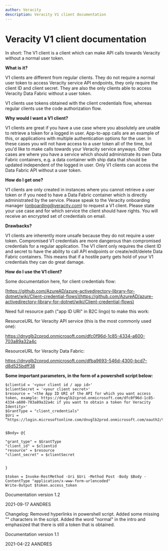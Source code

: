```yaml
---
author: Veracity
description: Veracity V1 client documentation
---
```


# Veracity V1 client documentation

In short: The V1 client is a client which can make API calls towards Veracity without a normal user token.

**What is it?**

V1 clients are different from regular clients. They do not require a normal user token to access Veracity service API endpoints, they only require the client ID and client secret. They are also the only clients able to access Veracity Data Fabric without a user token.

V1 clients use tokens obtained with the client credentials flow, whereas regular clients use the code authorization flow.

**Why would I want a V1 client?**

V1 clients are great if you have a use case where you absolutely are unable to retrieve a token for a logged in user. App-to-app calls are an example of this, or applications with multiple authentication options for the user. In these cases you will not have access to a user token all of the time, but you&#39;d like to make calls towards your Veracity service anyways. Other cases are where you have a service which should administrate its own Data Fabric containers, e.g. a data container with ship data that should be updated independent of the logged in user. Only V1 clients can access the Data Fabric API without a user token.

**How do I get one?**

V1 clients are only created in instances where you cannot retrieve a user token or if you need to have a Data Fabric container which is directly administrated by the service. Please speak to the Veracity onboarding manager ([onboarding@veracity.com](mailto:onboarding@veracity.com)) to request a V1 client. Please state your use case and for which service the client should have rights. You will receive an encrypted set of credentials on email.

**Drawbacks?**

V1 clients are inherently more unsafe because they do not require a user token. Compromised V1 credentials are more dangerous than compromised credentials for a regular application. The V1 client only requires the client ID and secret to have the ability to call API endpoints or create/edit/delete Data Fabric containers. This means that if a hostile party gets hold of your V1 credentials they can do great damage.

**How do I use the V1 client?**

Some documentation here, for client credentials flow:

[https://github.com/AzureAD/azure-activedirectory-library-for-dotnet/wiki/Client-credential-flows](https://github.com/AzureAD/azure-activedirectory-library-for-dotnet/wiki/Client-credential-flows)

Need full resource path (&quot;app ID URI&quot; in B2C lingo) to make this work:

ResourceURL for Veracity API service (this is the most commonly used one):

https://dnvglb2cprod.onmicrosoft.com/dfc0f96d-1c85-4334-a600-703a89a32a4c

ResourceURL for Veracity Data Fabric:

https://dnvglb2cprod.onmicrosoft.com/dfba9693-546d-4300-bcd7-d8d525bdff38

**Some important parameters, in the form of a powershell script below:**

    $clientid = '<your client id / app id>'
    $clientSecret = '<your client secret>'
    $resource = '<the App ID URI of the API for which you want access token, example: https://dnvglb2cprod.onmicrosoft.com/dfc0f96d-1c85-4334-a600-703a89a32a4c if you want to obtain a token for Veracity Identity>'
    $GrantType = "client_credentials"
    $Uri = ”https://login.microsoftonline.com/dnvglb2prod.onmicrosoft.com/oauth2/token”


    $Body= @{

    "grant_type" = $GrantType
    "client_id" = $clientid
    "resource" = $resource
    "client_secret" = $clientSecret


    }

    $token = Invoke-RestMethod -Uri $Uri -Method Post -Body $Body -ContentType "application/x-www-form-urlencoded"
    Write-Output $token.access_token 


Documentation version 1.2

2021-09-17 AANDRES

Changelog: Removed hyperlinks in powershell script. Added some missing &quot;&quot; characters in the script. Added the word &quot;normal&quot; in the intro and emphasized that there is still a token that is obtained.

Documentation version 1.1

2021-04-22 AANDRES
